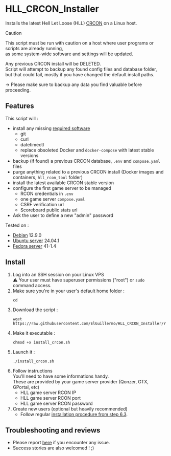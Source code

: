 # HLL_CRCON_Installer
Installs the latest Hell Let Loose (HLL) [CRCON](https://github.com/MarechJ/hll_rcon_tool) on a Linux host.

> [!CAUTION]
> This script must be run with caution on a host where user programs or scripts are already running,  
> as some system-wide software and settings will be updated.
> 
> Any previous CRCON install will be DELETED.  
> Script will attempt to backup any found config files and database folder,  
> but that could fail, mostly if you have changed the default install paths.  
>   
> -> Please make sure to backup any data you find valuable before proceeding.

## Features

This script will :  
- install any missing [required software](https://github.com/MarechJ/hll_rcon_tool/wiki/Getting-Started-%E2%80%90-Requirements#software-requirements)
  - git
  - curl
  - datetimectl
  - replace obsoleted Docker and `docker-compose` with latest stable versions
- backup (if found) a previous CRCON database, `.env` and `compose.yaml` files
- purge anything related to a previous CRCON install (Docker images and containers, `hll_rcon_tool` folder)
- install the latest available CRCON stable version
- configure the first game server to be managed
  - RCON credentials in `.env`  
  - one game server `compose.yaml`
  - CSRF verification url
  - Scoreboard public stats url
- Ask the user to define a new "admin" password

Tested on :  
- [Debian](https://www.debian.org/) 12.9.0
- [Ubuntu server](https://ubuntu.com/server) 24.04.1
- [Fedora server](https://fedoraproject.org/server/) 41-1.4

## Install

1. Log into an SSH session on your Linux VPS  
  :warning: Your user must have superuser permissions ("root") or `sudo` command access.  
2. Make sure you're in your user's default home folder :  
    ```shell
    cd
    ```  
3. Download the script :  
    ```shell
    wget https://raw.githubusercontent.com/ElGuillermo/HLL_CRCON_Installer/refs/heads/main/install_crcon.sh
    ```  
4. Make it executable :
    ```shell
    chmod +x install_crcon.sh
    ```
5. Launch it :
    ```shell
    ./install_crcon.sh
    ```
6. Follow instructions  
   You'll need to have some informations handy.  
   These are provided by your game server provider (Qonzer, GTX, GPortal, etc)  
   - HLL game server RCON IP
   - HLL game server RCON port
   - HLL game server RCON password
7. Create new users (optional but heavily recommended)
   - Follow regular [installation procedure from step 6.3](https://github.com/MarechJ/hll_rcon_tool/wiki/Getting-Started-%E2%80%90-Installation#3-create-you-own-users).

## Troubleshooting and reviews

- Please report [here](https://discord.com/channels/685692524442026020/1337758742447652895) if you encounter any issue.  
- Success stories are also welcomed ! ;)
